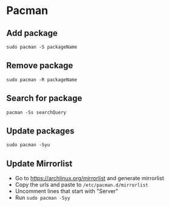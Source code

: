 # Pacman

## Add package
`sudo pacman -S packageName`

## Remove package
`sudo pacman -R packageName`

## Search for package
`pacman -Ss searchQuery`


## Update packages
`sudo pacman -Syu`

## Update Mirrorlist
- Go to https://archlinux.org/mirrorlist and generate mirrorlist
- Copy the urls and paste to `/etc/pacman.d/mirrorlist`
- Uncomment lines that start with "Server" 
- Run `sudo pacman -Syy`
